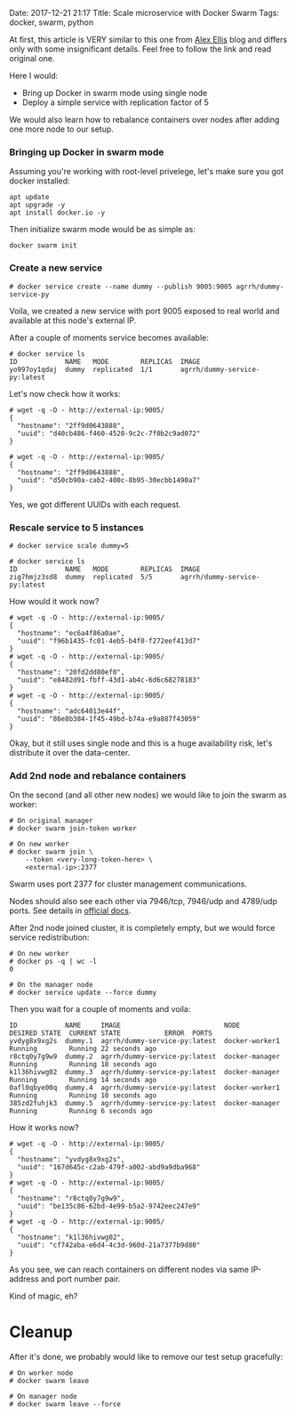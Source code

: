 Date: 2017-12-21 21:17
Title: Scale microservice with Docker Swarm
Tags: docker, swarm, python

At first, this article is VERY similar to this one from [Alex Ellis](https://blog.alexellis.io/microservice-swarm-mode/) blog and differs only with some insignificant details. Feel free to follow the link and read original one.

Here I would:

- Bring up Docker in swarm mode using single node
- Deploy a simple service with replication factor of 5

We would also learn how to rebalance containers over nodes after adding one more node to our setup.

### Bringing up Docker in swarm mode

Assuming you're working with root-level privelege, let's make sure you got docker installed:

```
apt update
apt upgrade -y
apt install docker.io -y
```

Then initialize swarm mode would be as simple as:

```
docker swarm init
```

### Create a new service

```
# docker service create --name dummy --publish 9005:9005 agrrh/dummy-service-py
```

Voila, we created a new service with port 9005 exposed to real world and available at this node's external IP.

After a couple of moments service becomes available:

```
# docker service ls
ID            NAME   MODE        REPLICAS  IMAGE
yo997oy1qdaj  dummy  replicated  1/1       agrrh/dummy-service-py:latest
```

Let's now check how it works:

```
# wget -q -O - http://external-ip:9005/
{
  "hostname": "2ff9d0643888",
  "uuid": "d40cb486-f460-4520-9c2c-7f0b2c9ad072"
}

# wget -q -O - http://external-ip:9005/
{
  "hostname": "2ff9d0643888",
  "uuid": "d50cb90a-cab2-400c-8b95-30ecbb1490a7"
}
```

Yes, we got different UUIDs with each request.

### Rescale service to 5 instances

```
# docker service scale dummy=5

# docker service ls
ID            NAME   MODE        REPLICAS  IMAGE
zig7hmjz3sd8  dummy  replicated  5/5       agrrh/dummy-service-py:latest
```

How would it work now?

```
# wget -q -O - http://external-ip:9005/
{
  "hostname": "ec6a4f86a0ae",
  "uuid": "f96b1435-fc01-4eb5-b4f0-f272eef413d7"
}
# wget -q -O - http://external-ip:9005/
{
  "hostname": "20fd2dd80ef0",
  "uuid": "e8482d91-fbff-43d1-ab4c-6d6c68278183"
}
# wget -q -O - http://external-ip:9005/
{
  "hostname": "adc64013e44f",
  "uuid": "86e8b384-1f45-49bd-b74a-e9a887f43059"
}
```

Okay, but it still uses single node and this is a huge availability risk, let's distribute it over the data-center.

### Add 2nd node and rebalance containers

On the second (and all other new nodes) we would like to join the swarm as worker:

```
# On original manager
# docker swarm join-token worker

# On new worker
# docker swarm join \
    --token <very-long-token-here> \
    <external-ip>:2377
```

Swarm uses port 2377 for cluster management communications.

Nodes should also see each other via 7946/tcp, 7946/udp and 4789/udp ports. See details in [official docs](https://docs.docker.com/engine/swarm/swarm-tutorial/#open-protocols-and-ports-between-the-hosts).

After 2nd node joined cluster, it is completely empty, but we would force service redistribution:

```
# On new worker
# docker ps -q | wc -l
0

# On the manager node
# docker service update --force dummy
```

Then you wait for a couple of moments and voila:

```
ID            NAME     IMAGE                          NODE            DESIRED STATE  CURRENT STATE           ERROR  PORTS
yvdyg8x9xg2s  dummy.1  agrrh/dummy-service-py:latest  docker-worker1  Running        Running 22 seconds ago         
r8ctq0y7g9w9  dummy.2  agrrh/dummy-service-py:latest  docker-manager  Running        Running 18 seconds ago         
k1l36hivwg02  dummy.3  agrrh/dummy-service-py:latest  docker-manager  Running        Running 14 seconds ago         
0afl0qbye00q  dummy.4  agrrh/dummy-service-py:latest  docker-worker1  Running        Running 10 seconds ago         
385zd2fuhjk3  dummy.5  agrrh/dummy-service-py:latest  docker-manager  Running        Running 6 seconds ago
```

How it works now?

```
# wget -q -O - http://external-ip:9005/
{
  "hostname": "yvdyg8x9xg2s",
  "uuid": "167d645c-c2ab-479f-a002-abd9a9dba968"
}
# wget -q -O - http://external-ip:9005/
{
  "hostname": "r8ctq0y7g9w9",
  "uuid": "be135c86-62bd-4e99-b5a2-9742eec247e9"
}
# wget -q -O - http://external-ip:9005/
{
  "hostname": "k1l36hivwg02",
  "uuid": "cf742aba-e6d4-4c3d-960d-21a7377b9d80"
}
```

As you see, we can reach containers on different nodes via same IP-address and port number pair.

Kind of magic, eh?

# Cleanup

After it's done, we probably would like to remove our test setup gracefully:

```
# On worker node
# docker swarm leave

# On manager node
# docker swarm leave --force
```
